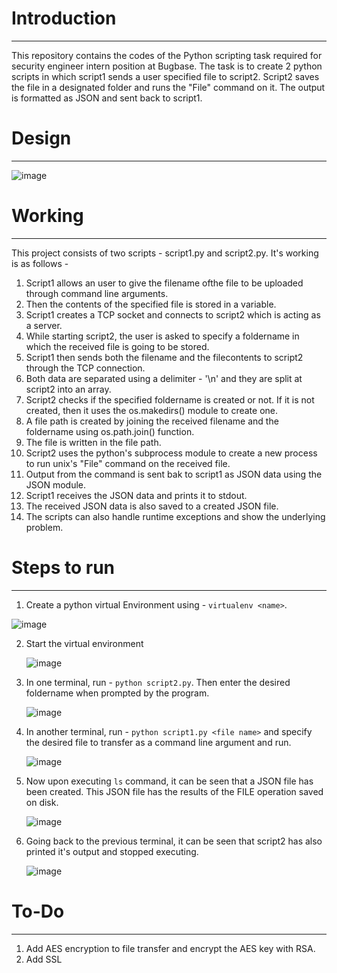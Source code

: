 # Introduction
--------
This repository contains the codes of the Python scripting task required for security engineer intern position at Bugbase. The task is to create 2 python scripts in which script1 sends a user specified file to script2. Script2 saves the file in a designated folder and runs the "File" command on it. The output is formatted as JSON and sent back to script1.


# Design
---------

![image](https://github.com/Swayampadhy/Bugbase_Interview_python/assets/37104162/7d9f7ae3-bdd9-4f78-8045-1a6db354ee79)


# Working
----------
This project consists of two scripts - script1.py and script2.py. It's working is as follows -

1. Script1 allows an user to give the filename ofthe file to be uploaded through command line arguments.
2. Then the contents of the specified file is stored in a variable.
3. Script1 creates a TCP socket and connects to script2 which is acting as a server.
4. While starting script2, the user is asked to specify a foldername in which the received file is going to be stored.
5. Script1 then sends both the filename and the filecontents to script2 through the TCP connection.
6. Both data are separated using a delimiter - '\n' and they are split at script2 into an array.
7. Script2 checks if the specified foldername is created or not. If it is not created, then it uses the os.makedirs() module to create one.
8. A file path is created by joining the received filename and the foldername using os.path.join() function.
9. The file is written in the file path.
10. Script2 uses the python's subprocess module to create a new process to run unix's "File" command on the received file.
11. Output from the command is sent bak to script1 as JSON data using the JSON module.
12. Script1 receives the JSON data and prints it to stdout.
13. The received JSON data is also saved to a created JSON file.
14. The scripts can also handle runtime exceptions and show the underlying problem.

# Steps to run
-----------

1. Create a python virtual Environment using - `virtualenv <name>`.

  ![image](https://github.com/Swayampadhy/Bugbase_Interview_python/assets/37104162/4997a6df-6328-4c75-93fa-9e2abc761e3e)

2. Start the virtual environment

   ![image](https://github.com/Swayampadhy/Bugbase_Interview_python/assets/37104162/c94a9951-f8d4-46a2-8881-01fb832b3b14)

4. In one terminal, run - `python script2.py`. Then enter the desired foldername when prompted by the program.

   ![image](https://github.com/Swayampadhy/Bugbase_Interview_python/assets/37104162/379d7bbb-96fd-4612-8ce3-88a9f7939183)

5. In another terminal, run - `python script1.py <file name>` and specify the desired file to transfer as a command line argument and run.

   ![image](https://github.com/Swayampadhy/Bugbase_Interview_python/assets/37104162/a3dd55f5-3463-4bfb-a7fc-1838b9e4bdf4)

6. Now upon executing `ls` command, it can be seen that a JSON file has been created. This JSON file has the results of the FILE operation saved on disk.

   ![image](https://github.com/Swayampadhy/Bugbase_Interview_python/assets/37104162/4da30235-cf6b-4f33-a63f-a199f66256dd)

7. Going back to the previous terminal, it can be seen that script2 has also printed it's output and stopped executing.

   ![image](https://github.com/Swayampadhy/Bugbase_Interview_python/assets/37104162/6d787d20-93e9-4088-ae90-a1066aa1ada6)


# To-Do
------
1. Add AES encryption to file transfer and encrypt the AES key with RSA.
2. Add SSL
